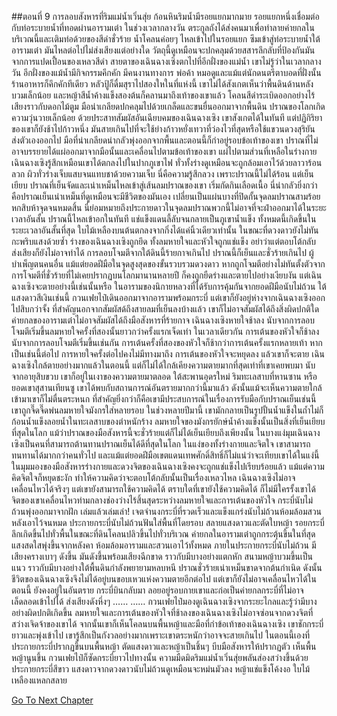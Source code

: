 ##ตอนที่ 9 การลอบสังหารที่ริมแม่น้ำเวิ่นสุ่ย
ก้อนหินริมน้ำมีรอยแยกมากมาย รอยแยกหนึ่งเชื่อมต่อกับท่อระบายน้ำที่ทอดผ่านอารามเต๋า
ในช่วงเวลากลางวัน ตระกูลถังได้ส่งคนมาเพื่อทำลายค่ายกลในบริเวณนี้และเติมท่อด้วยของสีดำชั่วร้าย
น้ำโคลนค่อยๆ ไหลเข้าไปในรอยแยก ซึมเข้าสู่ท่อระบายน้ำใต้อารามเต๋า มันไหลต่อไปไม่ส่งเสียงแต่อย่างใด วัตถุนี้ดูเหมือนจะปกคลุมด้วยสสารลึกลับที่ป้องกันมันจากการแปดเปื้อนของเหลวสีดำ
สายตาของเฉินฉางเซิงตกไปที่อีกฝั่งของแม่น้ำ
เขาไม่รู้ว่าในเวลากลางวัน อีกฝั่งของแม้น้ำมีกิจกรรมคึกคัก มีคนงานทางการ พ่อค้า หมอดูและแม้แต่นักดนตรีตาบอดที่ฝั่งนั้น ร้านอาหารก็คึกคักทีเดียว หลัวปู้ก็ดื่มสุราไปสองใหในที่แห่งนี้
เขาไม่ได้สังเกตเห็นว่าพื้นดินด้านหลังบวมเล็กน้อย และหญ้าสีน้ำค้างแข็งสองต้นก็คลานมาถึงเท้าของเขาแล้ว
โคลนสีดำระเบิดออกอย่างไร้เสียงราวกับดอกไม้ตูม มือน่าเกลียดปกคลุมไปด้วยเกล็ดและขนยื่นออกมาจากพื้นดิน
ปราณของโลกเกิดความวุ่นวายเล็กน้อย ด้วยประสาทสัมผัสอันเฉียบคมของเฉินฉางเซิง เขาสังเกตได้ในทันที
แต่ปฏิกิริยาของเขาก็ยังช้าไปก้าวหนึ่ง
มันสายเกินไปที่จะใช้ย่างก้าวหยั่งเทวาที่ว่องไวที่สุดหรือใช้แขวนดวงสุริยันส่งตัวเองออกไป
มือที่น่าเกลียดน่ากลัวพุ่งออกจากพื้นและตอนนี้ก็กำอยู่รอบข้อเท้าของเขา
ปราณที่ไม่อาจบรรยายได้แผ่ออกมาจากมือนั้นและเคลื่อนไปตามข้อเท้าของเขา แผ่ไปตามส่วนที่เหลือในร่างกาย
เฉินฉางเซิงรู้สึกเหมือนเขาได้ตกลงไปในปากภูเขาไฟ ทั่วทั้งร่างดูเหมือนจะถูกล้อมเอาไว้ด้วยลาวาร้อนลวก ผิวทั่วร่างเจ็บแสบจนแทบชาด้วยความเจ็บ
นี่คือความรู้สึกลวง เพราะปราณนี้ไม่ได้ร้อน แต่เย็นเยียบ
ปราณที่เย็นจัดและเน่าเหม็นไหลเข้าสู่เส้นลมปราณของเขา เริ่มกัดกินเลือดเนื้อ
นี่น่ากลัวยิ่งกว่าคือปราณเย็นเน่าเหม็นที่ดูเหมือนจะมีชีวิตของมันเอง เปลี่ยนเป็นแผ่นบางที่ปิดกั้นจุดลมปราณสามร้อยหกสิบห้าจุดจนหมดสิ้น นี่ย่อมหมายถึงประกายดาวในจุดลมปราณพวกนี้ไม่อาจที่จะฝ่าออกมาได้ในระยะเวลาอันสั้น
ปราณนี้ไหลเข้าอกในทันที แช่แข็งแดนลี้ลับจนกลายเป็นภูเขาน้ำแข็ง
ทั้งหมดนี้เกิดขึ้นในระยะเวลาอันสั้นที่สุด
ใบไม้เหลืองบนต้นตกลงจากกิ่งได้แค่นิ้วเดียวเท่านั้น ในขณะที่ดวงดาวยังไม่ทันกะพริบแสงด้วยซ้ำ
ร่างของเฉินฉางเซิงถูกยึด ทั้งลมหายใจและหัวใจถูกแช่แข็ง
อย่าว่าแต่ตอบโต้กลับ ส่งเสียงก็ยังไม่อาจทำได้
การลอบโจมตีจากใต้ดินนี้ร้ายกาจเกินไป ปราณนี้ก็เย็นและชั่วร้ายเกินไป
ผู้บำเพ็ญตนคนอื่น แม้แต่ยอดฝีมือในจุดสูงสุดของขั้นรวบรวมดวงดาว หากถูกโจมตีอย่างไม่ทันตั้งตัวจากการโจมตีที่ชั่วร้ายที่ไม่เคยปรากฏบนโลกมานานหลายปี ก็คงถูกยืดร่างและตายไปอย่างเงียบงัน
แต่เฉินฉางเซิงจะตายอย่างนี้เช่นนั้นหรือ ในอารามของนิกายหลวงที่ได้รับการคุ้มกันจากยอดฝีมือนับไม่ถ้วน ใต้แสงดาวสีเงินเช่นนี้
กวนเฟยไป๋เดินออกมาจากอารามพร้อมกระบี่ แต่เขาก็ยังอยู่ห่างจากเฉินฉางเซิงออกไปสิบกว่าจั้ง
ที่สำคัญนอกจากสัมผัสด้ถึงสายลมที่เย็นลงบ้างแล้ว เขาก็ไม่อาจสัมผัสได้ถึงสิ่งผิดปกติใด
ค่ายกลของอารามเต๋าไม่อาจสัมผัสได้ถึงมือสังหารที่ร้ายกาจ
เฉินฉางเซิงหายใจช้าลง นับจากการลอบโจมตีเริ่มขึ้นลมหายใจครั้งที่สองนั้นยาวกว่าครั้งแรกเจ็ดเท่า
ในเวลาเดียวกัน การเต้นของหัวใจก็ช้าลง นับจากการลอบโจมตีเริ่มขึ้นเช่นกัน การเต้นครั้งที่สองของหัวใจก็ช้ากว่าการเต้นครั้งแรกหลายเท้า
หากเป็นเช่นนี้ต่อไป การหายใจครั้งต่อไปคงไม่มีทางมาถึง การเต้นของหัวใจจะหยุดลง แล้วเขาก็จะตาย
เฉินฉางเซิงใกล้ตายอย่างมากแล้วในตอนนี้ แต่ก็ไม่ได้ใกล้เคียงความตายมากที่สุดเท่าที่เขาเคยพบมา
นับจากอายุสิบขวบ เขาก็อยู่ในเงาของความตายมาตลอด ใต้สะพานอุดรใหม่ ริมทะเลสาบที่หานซาน หรือยอดเขาสุสานเทียนซู เขาได้พบกับสถานการณ์อันตรายมากกว่านี้มาแล้ว ดังนั้นแม้จะเห็นความตายใกล้เข้ามาเขาก็ไม่ตื่นตระหนก
ที่สำคัญยิ่งกว่าก็คือเขามีประสบการณ์ในเรื่องการรับมือกับปราณเย็นเช่นนี้
เขาถูกจี๊ดจี๊ดพ่นลมหายใจมังกรใส่หลายรอบ ในช่วงหลายปีมานี้ เขามักกลายเป็นรูปปั้นน้ำแข็งในถ้ำไม่ก็ก้อนน้ำแข็งลอยน้ำในทะเลสาบของตำหนักร้าง
ลมหายใจของมังกรยักษ์น้ำค้างแข็งนั้นเป็นสิ่งที่เย็นเยียบที่สุดในโลก แม้ว่าปราณของมือสังหารนี้จะชั่วร้ายแต่ก็ไม่ได้เย็นเยียบถึงเพียงนั้น
ในบางแง่มุมเฉินฉางเซิงเป็นคนที่สามารถต้านทานปราณเย็นได้ดีที่สุดในโลก ในแง่ของทั้งร่างกายและจิตใจ เขาสามารถทนทานได้มากกว่าคนทั่วไป และแม้แต่ยอดฝีมือเขตแดนเทพศักดิ์สิทธิ์ก็ไม่แน่ว่าจะเทียบเขาได้ในแง่นี้
ในมุมมองของมือสังหารร่างกายและดวงจิตของเฉินฉางเซิงคงจะถูกแช่แข็งไปเรียบร้อยแล้ว แม้แต่ความคิดจิตใจก็หยุดชะงัก ทำให้ความคิดว่าจะตอบโต้กลับนั้นเป็นเรื่องเหลวไหล
เฉินฉางเซิงไม่อาจเคลื่อนไหวได้จริงๆ แต่เขายังสามารถใช้ความคิดได้
ตราบใดที่เขายังใช้ความคิดได้ ก็ไม่มีใครรั้งเขาได้
จิตของเขาเคลื่อนไหวท่ามกลางช่องว่างไร้สิ้นสุดระหว่างลมหายใจและการเต้นของหัวใจ
กระบี่นับไม่ถ้วนพุ่งออกมาจากฝัก เล่มแล้วเล่มเล่า!
เจตจำนงกระบี่ที่รวดเร็วและแข็งแกร่งนับไม่ถ้วนห้อมล้อมสวนหลังเอาไว้จนหมด
ประกายกระบี่นับไม่ถ้วนฟันใส่พื้นที่โดยรอบ สลายแสงดาวและตัดใบหญ้า รอยกระบี่ลึกเกิดขึ้นไปทั่วพื้นในขณะที่ดินโคลนปลิวขึ้นไปทั่วบริเวณ
ค่ายกลในอารามเต๋าถูกกระตุ้นขึ้นในที่สุด แสงสดใสพุ่งขึ้นจากหลังคา ห้อมล้อมอารามและสวนเอาไว้ทั้งหมด
ภายในประกายกระบี่นับไม่ถ้วน มีเสียงครางเบาๆ ดังขึ้น มันดังขึ้นพร้อมเสียงฉีกขาด ราวกับมีบางอย่างแตกหัก
สนามหญ้าบวมขึ้นเป็นแนว ราวกับมีบางอย่างใต้พื้นดินกำลังพยายามหลบหนี
ปราณชั่วร้ายเน่าเหม็นขาดจากต้นกำเนิด ดังนั้นชีวิตของเฉินฉางเซิงจึงไม่ได้อยู่บนขอบเหวแห่งความตายอีกต่อไป แต่เขาก็ยังไม่อาจเคลื่อนไหวได้ในตอนนี้ ยังคงอยู่ในอันตราย
กระบี่บินกลับมา ลอยอยู่รอบกายเขาและก่อเป็นค่ายกลกระบี่ที่ไม่อาจเล็ดลอดเข้าไปได้ ส่งเสียงดังหึ่งๆ
……
……
กวนเฟยไป๋มองดูเฉินฉางเซิงจากระยะไกลและรู้ว่ามีบางอย่างผิดปกติเกิดขึ้น
ลมหายใจและการเต้นของหัวใจที่ช้าลงของเฉินฉางเซิงไม่อาจซ่อนจากดวงจิตที่สว่างเจิดจ้าของเขาได้
จากนั้นเขาก็เห็นโคลนบนพื้นหญ้าและมือที่กำข้อเท้าของเฉินฉางเซิง
เขาชักกระบี่ยาวและพุ่งเข้าไป เขารู้สึกเป็นกังวลอย่างมากเพราะเขาตระหนักว่าอาจจะสายเกินไป
ในตอนนี้เองที่ประกายกระบี่ปรากฏขึ้นบนพื้นหญ้า ตัดแสงดาวและหญ้าเป็นชิ้นๆ บีบมือสังหารให้ปรากฏตัว
เห็นพื้นหญ้านูนขึ้น กวนเฟยไป๋ก็ซัดกระบี่ยาวไปทางนั้น
ความมืดมิดริมแม่น้ำเวิ่นสุ่ยพลันส่องสว่างขึ้นด้วยประกายกระบี่สีขาว
แสงดาวจากดวงดาวนับไม่ถ้วนดูเหมือนจะหม่นมัวลง หญ้าแช่แข็งโค้งงอ ใบไม้เหลืองแหลกสลาย


[Go To Next Chapter]( ./836.md)